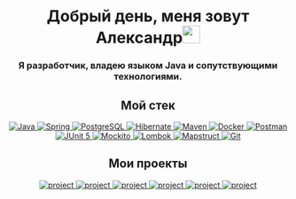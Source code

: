 
<h1 align="center">Добрый день, меня зовут Александр<img src="https://github.com/blackcater/blackcater/raw/main/images/Hi.gif" height="32"/></h1>
<h3 align="center">Я разработчик, владею языком Java и сопутствующими технологиями.</h3>


<h2 align="center">Мой стек</h2>
<div align="center">
    <a href="https://www.java.com" target="_blank" rel="noreferrer"> <img src="https://img.shields.io/badge/JAVA-white?style=for-the-badge" alt = "Java"/> </a>
    <a href="https://spring.io/" target="_blank" rel="noreferrer"> <img src=" https://img.shields.io/badge/SPRING_FRAMEWORK-green?style=for-the-badge" alt = "Spring"/> </a>
    <a href="https://www.postgresql.org/" target="_blank" rel="noreferrer"> <img src=" https://img.shields.io/badge/POSTGRESQL-blue?style=for-the-badge" alt = "PostgreSQL"/> </a>
    <a href="https://hibernate.org/" target="_blank" rel="noreferrer"> <img src=" https://img.shields.io/badge/HIBERNATE-999999?style=for-the-badge" alt = "Hibernate"/> </a>
    <a href="https://maven.apache.org/" target="_blank" rel="noreferrer"> <img src=" https://img.shields.io/badge/MAVEN-red?style=for-the-badge" alt = "Maven"/> </a>
    <a href="https://www.docker.com/" target="_blank" rel="noreferrer"> <img src=" https://img.shields.io/badge/DOCKER-1f82ab?style=for-the-badge" alt = "Docker"/> </a>
    <a href="https://www.postman.com/" target="_blank" rel="noreferrer"> <img src=" https://img.shields.io/badge/POSTMAN-orange?style=for-the-badge" alt = "Postman"/> </a>
    <a href="https://junit.org/" target="_blank" rel="noreferrer"> <img src=" https://img.shields.io/badge/JUNIT 5-6aa84f?style=for-the-badge" alt = "JUnit 5"/> </a>
    <a href="https://site.mockito.org/" target="_blank" rel="noreferrer"> <img src=" https://img.shields.io/badge/MOCKITO-b6d7a8?style=for-the-badge" alt = "Mockito"/> </a>
    <a href="https://projectlombok.org/" target="_blank" rel="noreferrer"> <img src=" https://img.shields.io/badge/LOMBOK-white?style=for-the-badge" alt = "Lombok"/> </a>
    <a href="https://mapstruct.org/" target="_blank" rel="noreferrer"> <img src=" https://img.shields.io/badge/MAPSTRUCT-orange?style=for-the-badge" alt = "Mapstruct"/> </a>
    <a href="https://git-scm.com/" target="_blank" rel="noreferrer"> <img src=" https://img.shields.io/badge/GIT-f6b26b?style=for-the-badge" alt = "Git"/> </a>
</div>

<h2 align="center">Мои проекты</h2>
<div align="center">
    <a href="https://github.com/Alex-Naumenko1986/java-explore-with-me" target="_project" rel="noreferrer"> <img src="https://github-readme-stats.vercel.app/api/pin/?username=Alex-Naumenko1986&repo=java-explore-with-me&theme=shadow_blue" alt="project"/> </a>
    <a href="https://github.com/Alex-Naumenko1986/java-shareit" target="_project" rel="noreferrer"> <img src="https://github-readme-stats.vercel.app/api/pin/?username=Alex-Naumenko1986&repo=java-shareit&theme=shadow_blue" alt="project"/> </a>
    <a href="https://github.com/Alex-Naumenko1986/java-filmorate-group/tree/develop" target="_project" rel="noreferrer"> <img src="https://github-readme-stats.vercel.app/api/pin/?username=Alex-Naumenko1986&repo=java-filmorate-group&theme=shadow_blue" alt="project"/> </a>
    <a href="https://github.com/Alex-Naumenko1986/java-kanban" target="_project" rel="noreferrer"> <img src="https://github-readme-stats.vercel.app/api/pin/?username=Alex-Naumenko1986&repo=java-kanban&theme=shadow_blue" alt="project"/> </a>
    <a href="https://github.com/Alex-Naumenko1986/java-sprint2-hw" target="_project" rel="noreferrer"> <img src="https://github-readme-stats.vercel.app/api/pin/?username=Alex-Naumenko1986&repo=java-sprint2-hw&theme=shadow_blue" alt="project"/> </a>
    <a href="https://github.com/Alex-Naumenko1986/java-sprint1-hw" target="_project" rel="noreferrer"> <img src="https://github-readme-stats.vercel.app/api/pin/?username=Alex-Naumenko1986&repo=java-sprint1-hw&theme=shadow_blue" alt="project"/> </a>
</div>
